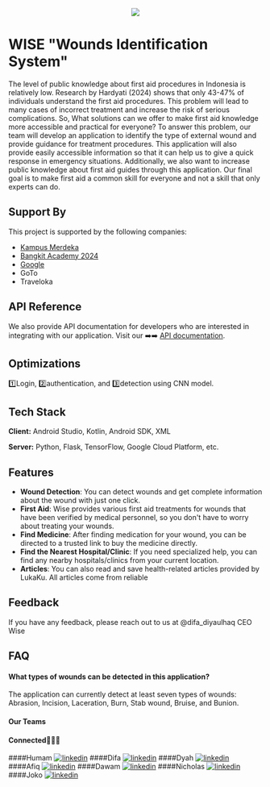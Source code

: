 <p align="center">
  <img src="https://cdn4.iconfinder.com/data/icons/logos-brands-7/512/google_logo-google_icongoogle-512.png">
</p>


# WISE "Wounds Identification System"

The level of public knowledge about first aid procedures in Indonesia is relatively low.  Research by Hardyati (2024) shows that only 43-47% of individuals understand the first aid procedures. This problem will lead to many cases of incorrect treatment and increase the risk of serious complications. So, What solutions can we offer to make first aid knowledge more accessible and practical for everyone? To answer this problem, our team will develop an application to identify the type of external wound and provide guidance for treatment procedures. This application will also provide easily accessible information so that it can help us to give a quick response in emergency situations. Additionally, we also want to increase public knowledge about first aid guides through this application. Our final goal is to make first aid a common skill for everyone and not a skill that only experts can do.

## Support By

This project is supported by the following companies:

- [Kampus Merdeka](https://kampusmerdeka.kemdikbud.go.id/)
- [Bangkit Academy 2024](https://www.linkedin.com/company/bangkit-academy/)
- [Google](https://grow.google/intl/id_id/bangkit/)
- GoTo
- Traveloka


## API Reference

We also provide API documentation for developers who are interested in integrating with our application. Visit our ➡️➡️ [API documentation](https://wise-api-779039178409.asia-southeast2.run.app/).


## Optimizations

1️⃣Login, 2️⃣authentication, and 3️⃣detection using CNN model.


## Tech Stack

**Client:** Android Studio, Kotlin, Android SDK, XML

**Server:** Python, Flask, TensorFlow, Google Cloud Platform, etc.

## Features

- **Wound Detection**: You can detect wounds and get complete information about the wound with just one click.
- **First Aid**: Wise provides various first aid treatments for wounds that have been verified by medical personnel, so you don't have to worry about treating your wounds.
- **Find Medicine**: After finding medication for your wound, you can be directed to a trusted link to buy the medicine directly.
- **Find the Nearest Hospital/Clinic**: If you need specialized help, you can find any nearby hospitals/clinics from your current location.
- **Articles**: You can also read and save health-related articles provided by LukaKu. All articles come from reliable

## Feedback

If you have any feedback, please reach out to us at @difa_diyaulhaq CEO Wise


## FAQ

#### What types of wounds can be detected in this application?

The application can currently detect at least seven types of wounds: Abrasion, Incision, Laceration, Burn, Stab wound, Bruise, and Bunion.

#### Our Teams
#### Connected🔗⏬⏬
####Humam
[![linkedin](https://img.shields.io/badge/linkedin-0A66C2?style=for-the-badge&logo=linkedin&logoColor=white)](https://www.linkedin.com/in/fawwazhumam/)
####Difa
[![linkedin](https://img.shields.io/badge/linkedin-0A66C2?style=for-the-badge&logo=linkedin&logoColor=white)](https://www.linkedin.com/in/difa-dlyaulhaq/)
####Dyah
[![linkedin](https://img.shields.io/badge/linkedin-0A66C2?style=for-the-badge&logo=linkedin&logoColor=white)](https://www.linkedin.com/in/dyah-megawati/)
####Afiq
[![linkedin](https://img.shields.io/badge/linkedin-0A66C2?style=for-the-badge&logo=linkedin&logoColor=white)](https://www.linkedin.com/in/muh-afiq-mamun/)
####Dawam
[![linkedin](https://img.shields.io/badge/linkedin-0A66C2?style=for-the-badge&logo=linkedin&logoColor=white)](https://www.linkedin.com/in/muhammad-dawam-amali-7487ab28b/)
####Nicholas
[![linkedin](https://img.shields.io/badge/linkedin-0A66C2?style=for-the-badge&logo=linkedin&logoColor=white)](https://www.linkedin.com/in/nicolas-tegar-57b8032ab/)
####Joko
[![linkedin](https://img.shields.io/badge/linkedin-0A66C2?style=for-the-badge&logo=linkedin&logoColor=white)](https://www.linkedin.com/in/josumaru/)
